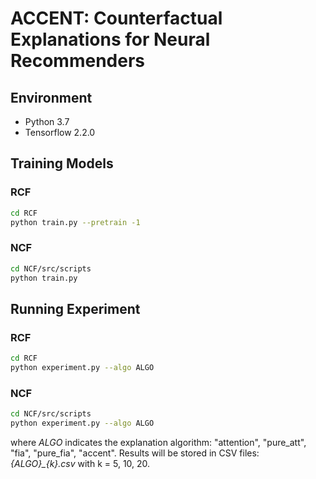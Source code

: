 # ACCENT: Counterfactual Explanations for Neural Recommenders
## Environment
- Python 3.7
- Tensorflow 2.2.0

## Training Models
### RCF
```bash
cd RCF
python train.py --pretrain -1
```

### NCF
```bash
cd NCF/src/scripts
python train.py
```

## Running Experiment
### RCF
```bash
cd RCF
python experiment.py --algo ALGO
```

### NCF
```bash
cd NCF/src/scripts
python experiment.py --algo ALGO
```
where *ALGO* indicates the explanation algorithm: "attention", "pure_att", "fia", "pure_fia", "accent".
Results will be stored in CSV files: *{ALGO}_{k}.csv* with k = 5, 10, 20.
